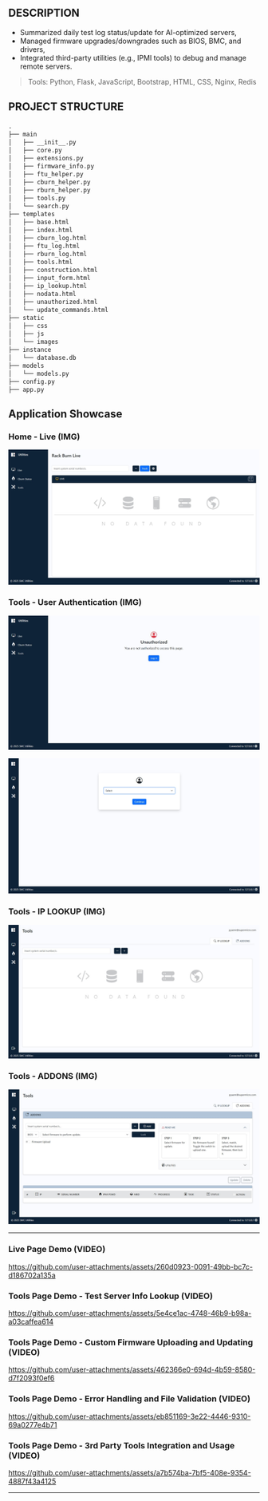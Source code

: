 ## DESCRIPTION

- Summarized daily test log status/update for AI-optimized servers,
- Managed firmware upgrades/downgrades such as BIOS, BMC, and drivers,
- Integrated third-party utilities (e.g., IPMI tools) to debug and manage remote servers.

> Tools: Python, Flask, JavaScript, Bootstrap, HTML, CSS, Nginx, Redis


## PROJECT STRUCTURE
```
.
├── main
│   ├── __init__.py
│   ├── core.py
│   ├── extensions.py
│   ├── firmware_info.py
│   ├── ftu_helper.py
│   ├── cburn_helper.py
│   ├── rburn_helper.py
│   ├── tools.py
│   └── search.py
├── templates
│   ├── base.html
│   ├── index.html
│   ├── cburn_log.html
│   ├── ftu_log.html
│   ├── rburn_log.html
│   ├── tools.html
│   ├── construction.html
│   ├── input_form.html
│   ├── ip_lookup.html
│   ├── nodata.html
│   ├── unauthorized.html
│   └── update_commands.html
├── static
│   ├── css
│   ├── js
│   └── images
├── instance
│   └── database.db
├── models
│   └── models.py
├── config.py
├── app.py
```

## Application Showcase

### Home - Live (IMG)

![Home Page](media/home_page.jpg)

### Tools - User Authentication (IMG)

![Tools - Auth](media/user_auth.jpg)

![Tools - Auth](media/user_login.jpg)

### Tools - IP LOOKUP (IMG)

![Tools - IP_lookup](media/tool_1.jpg)

### Tools - ADDONS (IMG)

![Tools - Addons](media/tool_2.jpg)

---

### Live Page Demo (VIDEO)

https://github.com/user-attachments/assets/260d0923-0091-49bb-bc7c-d186702a135a

### Tools Page Demo - Test Server Info Lookup (VIDEO)

https://github.com/user-attachments/assets/5e4ce1ac-4748-46b9-b98a-a03caffea614

### Tools Page Demo - Custom Firmware Uploading and Updating (VIDEO)

https://github.com/user-attachments/assets/462366e0-694d-4b59-8580-d7f2093f0ef6

### Tools Page Demo - Error Handling and File Validation (VIDEO)

https://github.com/user-attachments/assets/eb851169-3e22-4446-9310-69a0277e4b71

### Tools Page Demo - 3rd Party Tools Integration and Usage (VIDEO)

https://github.com/user-attachments/assets/a7b574ba-7bf5-408e-9354-4887f43a4125

---
